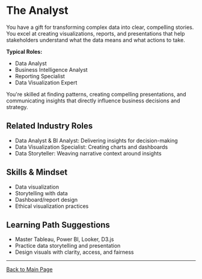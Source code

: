 # The Analyst

You have a gift for transforming complex data into clear, compelling stories. You excel at creating visualizations, reports, and presentations that help stakeholders understand what the data means and what actions to take.

**Typical Roles:**

- Data Analyst
- Business Intelligence Analyst
- Reporting Specialist
- Data Visualization Expert

You're skilled at finding patterns, creating compelling presentations, and communicating insights that directly influence business decisions and strategy.

## Related Industry Roles

- Data Analyst & BI Analyst: Delivering insights for decision-making
- Data Visualization Specialist: Creating charts and dashboards
- Data Storyteller: Weaving narrative context around insights

## Skills & Mindset

- Data visualization
- Storytelling with data
- Dashboard/report design
- Ethical visualization practices

## Learning Path Suggestions

- Master Tableau, Power BI, Looker, D3.js
- Practice data storytelling and presentation
- Design visuals with clarity, access, and fairness

---

[Back to Main Page](../README.md)
